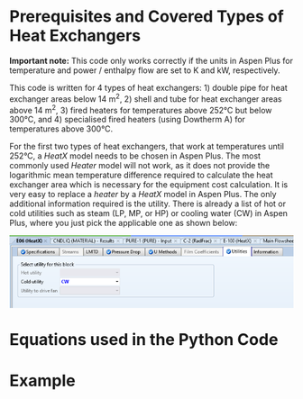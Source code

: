 # Prerequisites and Covered Types of Heat Exchangers

**Important note:** This code only works correctly if the units in Aspen Plus for temperature and power / enthalpy flow are set to K and kW, respectively.

This code is written for 4 types of heat exchangers: 1) double pipe for heat exchanger areas below 14 m<sup>2</sup>, 2) shell and tube for heat exchanger areas above 14 m<sup>2</sup>, 3) fired heaters for temperatures above 252°C but below 300°C, and 4) specialised fired heaters (using Dowtherm A) for temperatures above 300°C.

For the first two types of heat exchangers, that work at temperatures until 252°C, a *HeatX* model needs to be chosen in Aspen Plus. The most commonly used *Heater* model will not work, as it does not provide the logarithmic mean temperature difference required to calculate the heat exchanger area which is necessary for the equipment cost calculation. It is very easy to replace a *heater* by a *HeatX* model in Aspen Plus. The only additional information required is the utility. There is already a list of hot or cold utilities such as steam (LP, MP, or HP) or cooling water (CW) in Aspen Plus, where you just pick the applicable one as shown below:

<img align="center" src="https://github.com/A-JMinor/Python-Aspen-Plus-Connected-Model-for-the-Calculation-of-Equipment-Costs/blob/main/Pictures/HeatX.PNG" width="650">



# Equations used in the Python Code


# Example

